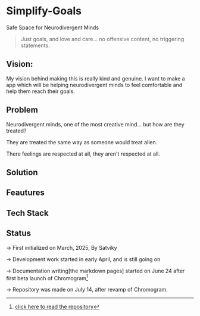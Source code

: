 # Simplify-Goals
Safe Space for Neurodivergent Minds

> Just goals, and love and care... no offensive content, no triggering statements.


## Vision:
My vision behind making this is really kind and genuine. I want to make a app which will be helping neurodivergent minds to feel comfortable and help them reach their goals.

## Problem
Neurodivergent minds, one of the most creative mind... but how are they treated? 

They are treated the same way as someone would treat alien. 

There feelings are respected at all, they aren't respected at all.

## Solution


## Feautures

## Tech Stack

## Status


-> First initialized on March, 2025, By Satviky

-> Development work started in early April, and is still going on

-> Documentation writing[the markdown pages] started on June 24 after first beta launch of Chromogram[^1]

-> Repository was made on July 14, after revamp of Chromogram.


[^1]: [click here to read the repository](https://github.com/Satviky/Chromogram)
